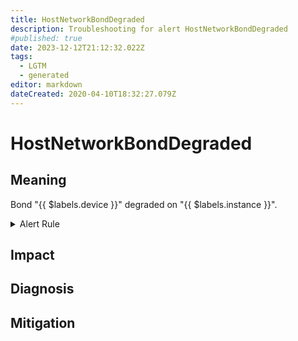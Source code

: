 ```yaml
---
title: HostNetworkBondDegraded
description: Troubleshooting for alert HostNetworkBondDegraded
#published: true
date: 2023-12-12T21:12:32.022Z
tags: 
  - LGTM
  - generated
editor: markdown
dateCreated: 2020-04-10T18:32:27.079Z
---
```


# HostNetworkBondDegraded

## Meaning
[//]: # "Short paragraph that explains what the alert means"
Bond "{{ $labels.device }}" degraded on "{{ $labels.instance }}".

<details>
  <summary>Alert Rule</summary>

{{% rule "host-and-hardware/node-exporter.yml" "HostNetworkBondDegraded" %}}

{{% comment %}}

```yaml
alert: HostNetworkBondDegraded
expr: ((node_bonding_active - node_bonding_slaves) != 0) * on(instance) group_left (nodename) node_uname_info{nodename=~".+"}
for: 2m
labels:
    severity: warning
annotations:
    summary: Host Network Bond Degraded (instance {{ $labels.instance }})
    description: |-
        Bond "{{ $labels.device }}" degraded on "{{ $labels.instance }}".
          VALUE = {{ $value }}
          LABELS = {{ $labels }}
    runbook: https://github.com/srerun/prometheus-alerts/blob/main/content/runbooks/node-exporter/HostNetworkBondDegraded.md

```

{{% /comment %}}

</details>


## Impact
[//]: # "What could / will happen if the alert is not addressed"



## Diagnosis
[//]: # "Steps to take to identify the cause of the problem"



## Mitigation
[//]: # "The steps necessary to resolve the alert"
